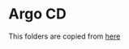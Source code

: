 # Argo CD

This folders are copied from [here](https://github.com/argoproj/argo-cd/tree/stable/manifests/cluster-install)